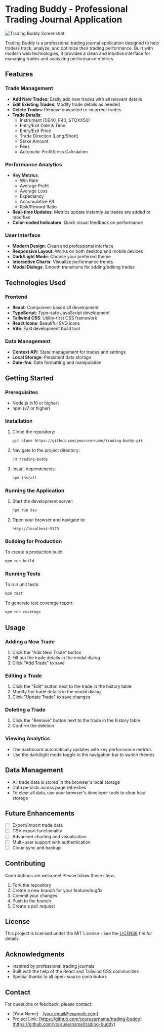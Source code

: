 # Trading Buddy - Professional Trading Journal Application

![Trading Buddy Screenshot](https://via.placeholder.com/800x400.png?text=Trading+Buddy+Screenshot)

Trading Buddy is a professional trading journal application designed to help traders track, analyze, and optimize their trading performance. Built with modern web technologies, it provides a clean and intuitive interface for managing trades and analyzing performance metrics.

## Features

### Trade Management
- **Add New Trades**: Easily add new trades with all relevant details
- **Edit Existing Trades**: Modify trade details as needed
- **Delete Trades**: Remove unwanted or incorrect trades
- **Trade Details**:
  - Instrument (DE40, F40, STOXX50)
  - Entry/Exit Date & Time
  - Entry/Exit Price
  - Trade Direction (Long/Short)
  - Stake Amount
  - Fees
  - Automatic Profit/Loss Calculation

### Performance Analytics
- **Key Metrics**:
  - Win Rate
  - Average Profit
  - Average Loss
  - Expectancy
  - Accumulative P/L
  - Risk/Reward Ratio
- **Real-time Updates**: Metrics update instantly as trades are added or modified
- **Color-coded Indicators**: Quick visual feedback on performance

### User Interface
- **Modern Design**: Clean and professional interface
- **Responsive Layout**: Works on both desktop and mobile devices
- **Dark/Light Mode**: Choose your preferred theme
- **Interactive Charts**: Visualize performance trends
- **Modal Dialogs**: Smooth transitions for adding/editing trades

## Technologies Used

### Frontend
- **React**: Component-based UI development
- **TypeScript**: Type-safe JavaScript development
- **Tailwind CSS**: Utility-first CSS framework
- **React Icons**: Beautiful SVG icons
- **Vite**: Fast development build tool

### Data Management
- **Context API**: State management for trades and settings
- **Local Storage**: Persistent data storage
- **Date-fns**: Date formatting and manipulation

## Getting Started

### Prerequisites
- Node.js (v16 or higher)
- npm (v7 or higher)

### Installation
1. Clone the repository:
   ```bash
   git clone https://github.com/yourusername/trading-buddy.git
   ```
2. Navigate to the project directory:
   ```bash
   cd trading-buddy
   ```
3. Install dependencies:
   ```bash
   npm install
   ```

### Running the Application
1. Start the development server:
   ```bash
   npm run dev
   ```
2. Open your browser and navigate to:
   ```
   http://localhost:5173
   ```

### Building for Production
To create a production build:
```bash
npm run build
```

### Running Tests
To run unit tests:
```bash
npm test
```

To generate test coverage report:
```bash
npm run coverage
```

## Usage

### Adding a New Trade
1. Click the "Add New Trade" button
2. Fill out the trade details in the modal dialog
3. Click "Add Trade" to save

### Editing a Trade
1. Click the "Edit" button next to the trade in the history table
2. Modify the trade details in the modal dialog
3. Click "Update Trade" to save changes

### Deleting a Trade
1. Click the "Remove" button next to the trade in the history table
2. Confirm the deletion

### Viewing Analytics
- The dashboard automatically updates with key performance metrics
- Use the dark/light mode toggle in the navigation bar to switch themes

## Data Management
- All trade data is stored in the browser's local storage
- Data persists across page refreshes
- To clear all data, use your browser's developer tools to clear local storage

## Future Enhancements
- [ ] Export/Import trade data
- [ ] CSV export functionality
- [ ] Advanced charting and visualization
- [ ] Multi-user support with authentication
- [ ] Cloud sync and backup

## Contributing
Contributions are welcome! Please follow these steps:
1. Fork the repository
2. Create a new branch for your feature/bugfix
3. Commit your changes
4. Push to the branch
5. Create a pull request

## License
This project is licensed under the MIT License - see the [LICENSE](LICENSE) file for details.

## Acknowledgments
- Inspired by professional trading journals
- Built with the help of the React and Tailwind CSS communities
- Special thanks to all open-source contributors

## Contact
For questions or feedback, please contact:
- [Your Name] - [your.email@example.com]
- Project Link: [https://github.com/yourusername/trading-buddy](https://github.com/yourusername/trading-buddy)
